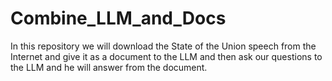 # Combine_LLM_and_Docs
In this repository we will download the State of the Union speech from the Internet and give it as a document to the LLM and then ask our questions to the LLM and he will answer from the document.
